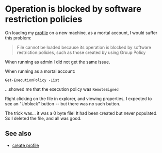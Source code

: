 ﻿# Operation is blocked by software restriction policies

On loading my [profile](create_profile.md) on a new machine, as a mortal account, I would suffer this problem:

> File cannot be loaded because its operation is blocked by software restriction policies, such as those created by using Group Policy

When running as admin I did not get the same issue.

When running as a mortal account:

	Get-ExecutionPolicy -List

...showed me that the execution policy was `RemoteSigned`

Right clicking on the file in explorer, and viewing properties, I expected to see an "Unblock" button -- but there was no such button.

The trick was... it was a 0 byte file! It had been created but never populated. So I deleted the file, and all was good.

## See also

- [create profile](create_profile.md)
